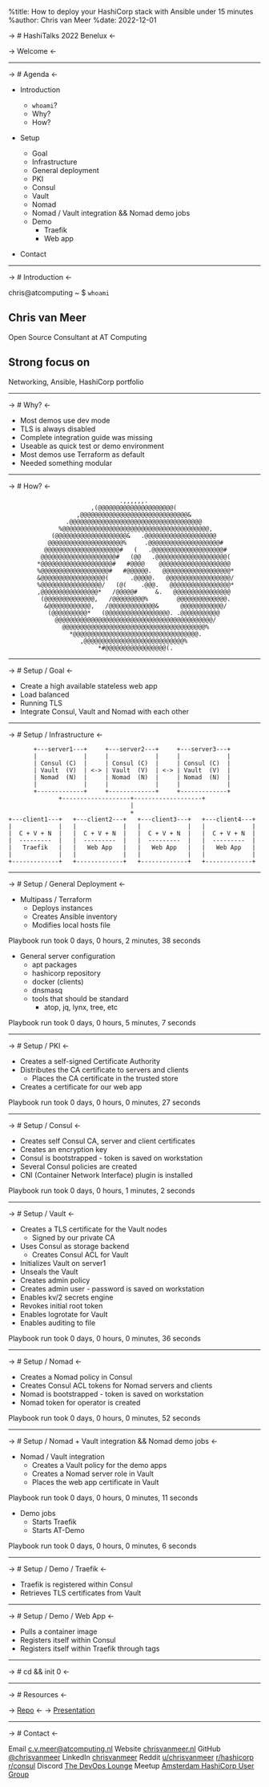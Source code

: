 %title: How to deploy your HashiCorp stack with Ansible under 15 minutes
%author: Chris van Meer
%date: 2022-12-01

-> # HashiTalks 2022 Benelux <-





-> Welcome <-

-------------------------------------------------

-> # Agenda <-

* Introduction
    * `whoami`?
    * Why?
    * How?

* Setup
    * Goal
    * Infrastructure
    * General deployment
    * PKI
    * Consul
    * Vault
    * Nomad
    * Nomad / Vault integration && Nomad demo jobs
    * Demo
        * Traefik
        * Web app

* Contact

-------------------------------------------------

-> # Introduction <-

chris@atcomputing ~ $ `whoami`

## Chris van Meer
Open Source Consultant at AT Computing

## Strong focus on
Networking, Ansible, HashiCorp portfolio

-------------------------------------------------

-> # Why? <-

* Most demos use dev mode
* TLS is always disabled
* Complete integration guide was missing
* Useable as quick test or demo environment
* Most demos use Terraform as default
* Needed something modular

-------------------------------------------------

-> # How? <-

```
                               .,,,,,,.                          
                       ,(@@@@@@@@@@@@@@@@@@@@@(                  
                   ,@@@@@@@@@@@@@@@@@@@@@@@@@@@@@@&              
                .@@@@@@@@@@@@@@@@@@@@@@@@@@@@@@@@@@@@@           
              %@@@@@@@@@@@@@@@@@@@@@@@@@@@@@@@@@@@@@@@@@,        
            (@@@@@@@@@@@@@@@@@@@@&   .@@@@@@@@@@@@@@@@@@@@       
           @@@@@@@@@@@@@@@@@@@@@%     .@@@@@@@@@@@@@@@@@@@@#     
          @@@@@@@@@@@@@@@@@@@@@#   (   .@@@@@@@@@@@@@@@@@@@@#    
         @@@@@@@@@@@@@@@@@@@@@#   (@@   .@@@@@@@@@@@@@@@@@@@@(   
        *@@@@@@@@@@@@@@@@@@@@#   #@@@@    @@@@@@@@@@@@@@@@@@@@   
        %@@@@@@@@@@@@@@@@@@@#   #@@@@@@.   @@@@@@@@@@@@@@@@@@@*  
        &@@@@@@@@@@@@@@@@@@(      .@@@@@.   @@@@@@@@@@@@@@@@@@/  
        %@@@@@@@@@@@@@@@@@/   (@(    .@@@.   @@@@@@@@@@@@@@@@@*  
        ,@@@@@@@@@@@@@@@@*   /@@@@@#     &.   @@@@@@@@@@@@@@@@   
         (@@@@@@@@@@@@@@,   /@@@@@@@@@%        @@@@@@@@@@@@@@.   
          &@@@@@@@@@@@@,   /@@@@@@@@@@@@@&      @@@@@@@@@@@@/    
           (@@@@@@@@@@*   (@@@@@@@@@@@@@@@@@@. .@@@@@@@@@@@      
             @@@@@@@@@@@@@@@@@@@@@@@@@@@@@@@@@@@@@@@@@@@@/       
               @@@@@@@@@@@@@@@@@@@@@@@@@@@@@@@@@@@@@@@@%         
                 *@@@@@@@@@@@@@@@@@@@@@@@@@@@@@@@@@@@.           
                    ,@@@@@@@@@@@@@@@@@@@@@@@@@@@@%               
                         *#@@@@@@@@@@@@@@@@@(.                   
```

-------------------------------------------------

-> # Setup / Goal <-

* Create a high available stateless web app
* Load balanced
* Running TLS
* Integrate Consul, Vault and Nomad with each other

-------------------------------------------------

-> # Setup / Infrastructure <-

```
       +---server1---+     +---server2---+     +---server3---+         
       |             |     |             |     |             |         
       | Consul (C)  |     | Consul (C)  |     | Consul (C)  |         
       | Vault  (V)  | <-> | Vault  (V)  | <-> | Vault  (V)  |         
       | Nomad  (N)  |     | Nomad  (N)  |     | Nomad  (N)  |         
       |             |     |             |     |             |         
       +-------------+     +-------------+     +-------------+         
              +-------------------+-------------------+
                                  |
                                  +                    
+---client1---+   +---client2---+   +---client3---+   +---client4---+
|             |   |             |   |             |   |             |
|  C + V + N  |   |  C + V + N  |   |  C + V + N  |   |  C + V + N  |
|  ---------  |   |  ---------  |   |  ---------  |   |  ---------  |
|   Traefik   |   |   Web App   |   |   Web App   |   |   Web App   |
|             |   |             |   |             |   |             |
+-------------+   +-------------+   +-------------+   +-------------+
```

-------------------------------------------------

-> # Setup / General Deployment <-

* Multipass / Terraform
    * Deploys instances
    * Creates Ansible inventory
    * Modifies local hosts file

Playbook run took 0 days, 0 hours, 2 minutes, 38 seconds

* General server configuration
    * apt packages
    * hashicorp repository
    * docker (clients)
    * dnsmasq
    * tools that should be standard
      * atop, jq, lynx, tree, etc

Playbook run took 0 days, 0 hours, 5 minutes, 7 seconds

-------------------------------------------------

-> # Setup / PKI <-

* Creates a self-signed Certificate Authority
* Distributes the CA certificate to servers and clients
  * Places the CA certificate in the trusted store
* Creates a certificate for our web app

Playbook run took 0 days, 0 hours, 0 minutes, 27 seconds

-------------------------------------------------

-> # Setup / Consul <-

* Creates self Consul CA, server and client certificates
* Creates an encryption key
* Consul is bootstrapped - token is saved on workstation
* Several Consul policies are created
* CNI (Container Network Interface) plugin is installed

Playbook run took 0 days, 0 hours, 1 minutes, 2 seconds

-------------------------------------------------

-> # Setup / Vault <-

* Creates a TLS certificate for the Vault nodes
  * Signed by our private CA
* Uses Consul as storage backend
  * Creates Consul ACL for Vault
* Initializes Vault on server1
* Unseals the Vault
* Creates admin policy
* Creates admin user - password is saved on workstation
* Enables kv/2 secrets engine
* Revokes initial root token
* Enables logrotate for Vault
* Enables auditing to file

Playbook run took 0 days, 0 hours, 0 minutes, 36 seconds

-------------------------------------------------

-> # Setup / Nomad <-

* Creates a Nomad policy in Consul
* Creates Consul ACL tokens for Nomad servers and clients
* Nomad is bootstrapped - token is saved on workstation
* Nomad token for operator is created

Playbook run took 0 days, 0 hours, 0 minutes, 52 seconds

-------------------------------------------------

-> # Setup / Nomad + Vault integration && Nomad demo jobs <-

* Nomad / Vault integration
  * Creates a Vault policy for the demo apps
  * Creates a Nomad server role in Vault
  * Places the web app certificate in Vault

Playbook run took 0 days, 0 hours, 0 minutes, 11 seconds

* Demo jobs
  * Starts Traefik
  * Starts AT-Demo

Playbook run took 0 days, 0 hours, 0 minutes, 6 seconds

-------------------------------------------------

-> # Setup / Demo / Traefik <-

* Traefik is registered within Consul
* Retrieves TLS certificates from Vault

-------------------------------------------------

-> # Setup / Demo / Web App <-

* Pulls a container image
* Registers itself within Consul
* Registers itself within Traefik through tags

-------------------------------------------------

-> # cd && init 0 <-

-------------------------------------------------

-> # Resources <-



-> [Repo](https://github.com/chrisvanmeer/at-hashi-demo) <-
-> [Presentation](https://github.com/chrisvanmeer/hashitalks-2022-benelux)

-------------------------------------------------

-> # Contact <-

Email          [c.v.meer@atcomputing.nl](mailto:c.v.meer@atcomputing.nl)
Website        [chrisvanmeer.nl](https://chrisvanmeer.nl)
GitHub         [@chrisvanmeer](https://github.com/chrisvanmeer)
LinkedIn       [chrisvanmeer](https://linkedin.com/in/chrisvanmeer)
Reddit         [u/chrisvanmeer](https://www.reddit.com/user/chrisvanmeer)
               [r/hashicorp](https://www.reddit.com/r/hashicorp)
               [r/consul](https://www.reddit.com/r/consul)
Discord        [The DevOps Lounge](https://discord.gg/devopslounge)
Meetup         [Amsterdam HashiCorp User Group](https://www.meetup.com/amsterdam-hashicorp-user-group)


